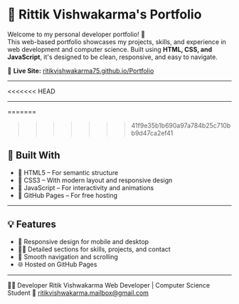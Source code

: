 # 💼 Rittik Vishwakarma's Portfolio

Welcome to my personal developer portfolio! 🚀  
This web-based portfolio showcases my projects, skills, and experience in web development and computer science. Built using **HTML, CSS, and JavaScript**, it's designed to be clean, responsive, and easy to navigate.

🔗 **Live Site:** [ritikvishwakarma75.github.io/Portfolio](https://ritikvishwakarma75.github.io/Portfolio)

---

<<<<<<< HEAD

---

=======
>>>>>>> 41f9e35b1b690a97a784b25c710bb9d47ca2ef41
## 🧩 Built With

- 🔹 HTML5 – For semantic structure
- 🔹 CSS3 – With modern layout and responsive design
- 🔹 JavaScript – For interactivity and animations
- 🔹 GitHub Pages – For free hosting

---

## 💡 Features

- 📱 Responsive design for mobile and desktop
- 🧑‍💻 Detailed sections for skills, projects, and contact
- 🎯 Smooth navigation and scrolling
- 🌐 Hosted on GitHub Pages

---

🙋‍♂️ Developer
Ritik Vishwakarma
Web Developer | Computer Science Student
📧 ritikvishwakarma.mailbox@gmail.com

